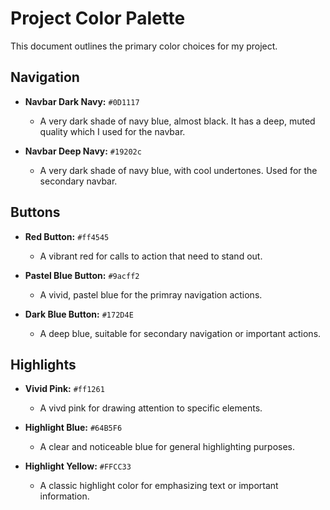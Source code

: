 # Project Color Palette

This document outlines the primary color choices for my project.

## Navigation
* **Navbar Dark Navy:** `#0D1117`
    * A very dark shade of navy blue, almost black. It has a deep, muted quality which I used for the navbar.

* **Navbar Deep Navy:** `#19202c`
    * A very dark shade of navy blue, with cool undertones. Used for the secondary navbar.

## Buttons

* **Red Button:** `#ff4545`
    * A vibrant red for calls to action that need to stand out.

* **Pastel Blue Button:** `#9acff2`
    * A vivid, pastel blue for the primray navigation actions.

* **Dark Blue Button:** `#172D4E`
    * A deep blue, suitable for secondary navigation or important actions.

## Highlights

* **Vivid Pink:** `#ff1261`
    * A vivd pink for drawing attention to specific elements.

* **Highlight Blue:** `#64B5F6`
    * A clear and noticeable blue for general highlighting purposes.

* **Highlight Yellow:** `#FFCC33`
    * A classic highlight color for emphasizing text or important information.